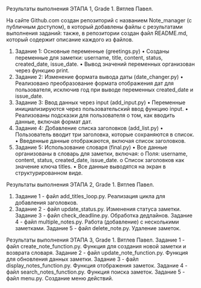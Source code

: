 Результаты выполнения ЭТАПА 1, Grade 1. Вятлев Павел.

На сайте Github.com создан репозиторий с названием Note_manager (с публичным доступом), в который добавлены файлы с результатами выполнения заданий:
также, в репозитории создан файл README.md, который содержит описание каждого из файлов.

1. Задание 1: Основные переменные (greetings.py)
•	Созданы переменные для заметки: username, title, content, status, created_date, issue_date.
•	Вывод значений переменных организован через функцию print.
2. Задание 2: Изменение формата вывода даты (date_changer.py)
•	Реализовано преобразование формата отображения дат для пользователя, исключив год при выводе переменных created_date и issue_date.
3. Задание 3: Ввод данных через input (add_input.py)
•	Переменные инициализируются через пользовательский ввод функцию input.
•	Реализованы подсказки для пользователя о том, как вводить данные, включая формат дат.
4. Задание 4: Добавление списка заголовков (add_list.py)
•	Пользователь вводит три заголовка, которые сохраняются в список.
•	Введенные данные отображаются, включая список заголовков.
5. Задание 5: Использование словаря (final.py)
•	Все данные организованы в словарь для заметки, включая:
o	Поля: username, content, status, created_date, issue_date.
o	Список заголовков как значение ключа titles.
•	Все данные выводятся на экран в структурированном виде.

Результаты выполнения ЭТАПА 2, Grade 1. Вятлев Павел.
1. Задание 1 - файл add_titles_loop.py.  Реализация цикла для добавления заголовков.
2. Задание 2 - файл update_status.py. Изменения статуса заметки.
Задание 3 - файл check_deadline.py. Обработка дедлайнов.
Задание 4 - файл multiple_notes.py. Работа (добавление) с несколькими заметками.
Задание 5 - файл delete_note.py. Удаление заметок.

Результаты выполнения ЭТАПА 3, Grade 1. Вятлев Павел.
Задание 1 - файл create_note_function.py.  Функция для создания новой заметки и возврата словаря.
Задание 2 - файл update_note_function.py. Функция для обновления данных заметки.
Задание 3 - файл display_notes_function.py. Функция отображения заметок.
Задание 4 - файл search_notes_function.py. Функция поиска заметок.
Задание 5 - файл menu.py. Создание меню действий.

